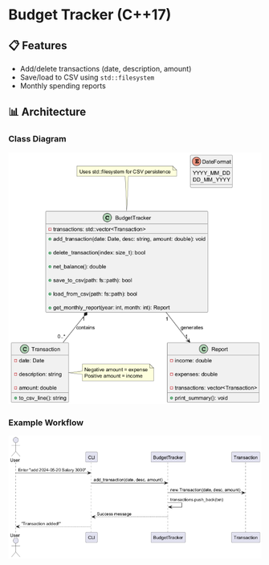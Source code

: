 # Budget Tracker (C++17)

## 📋 Features
- Add/delete transactions (date, description, amount)
- Save/load to CSV using `std::filesystem`
- Monthly spending reports

## 📊 Architecture
### Class Diagram
![Class Diagram](doc/uml_images/budget_tracker.png)

### Example Workflow
![Sequence Diagram](doc/uml_images/sequence.png)
